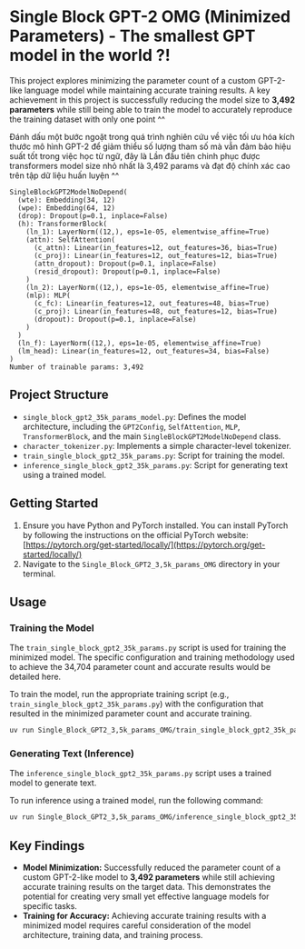 # Single Block GPT-2 OMG (Minimized Parameters) - The smallest GPT model in the world ?!

This project explores minimizing the parameter count of a custom GPT-2-like language model while maintaining accurate training results. A key achievement in this project is successfully reducing the model size to **3,492 parameters** while still being able to train the model to accurately reproduce the training dataset with only one point ^^

Đánh dấu một bước ngoặt trong quá trình nghiên cứu về việc tối ưu hóa kích thước mô hình GPT-2 để giảm thiểu số lượng tham số mà vẫn đảm bảo hiệu suất tốt trong việc học từ ngữ, đây là Lần đầu tiên chinh phục được transformers model size nhỏ nhất là 3,492 params và đạt độ chính xác cao trên tập dữ liệu huấn luyện ^^

```
SingleBlockGPT2ModelNoDepend(
  (wte): Embedding(34, 12)
  (wpe): Embedding(64, 12)
  (drop): Dropout(p=0.1, inplace=False)
  (h): TransformerBlock(
    (ln_1): LayerNorm((12,), eps=1e-05, elementwise_affine=True)
    (attn): SelfAttention(
      (c_attn): Linear(in_features=12, out_features=36, bias=True)
      (c_proj): Linear(in_features=12, out_features=12, bias=True)
      (attn_dropout): Dropout(p=0.1, inplace=False)
      (resid_dropout): Dropout(p=0.1, inplace=False)
    )
    (ln_2): LayerNorm((12,), eps=1e-05, elementwise_affine=True)
    (mlp): MLP(
      (c_fc): Linear(in_features=12, out_features=48, bias=True)
      (c_proj): Linear(in_features=48, out_features=12, bias=True)
      (dropout): Dropout(p=0.1, inplace=False)
    )
  )
  (ln_f): LayerNorm((12,), eps=1e-05, elementwise_affine=True)
  (lm_head): Linear(in_features=12, out_features=34, bias=False)
)
Number of trainable params: 3,492
```

## Project Structure

-   `single_block_gpt2_35k_params_model.py`: Defines the model architecture, including the `GPT2Config`, `SelfAttention`, `MLP`, `TransformerBlock`, and the main `SingleBlockGPT2ModelNoDepend` class.
-   `character_tokenizer.py`: Implements a simple character-level tokenizer.
-   `train_single_block_gpt2_35k_params.py`: Script for training the model.
-   `inference_single_block_gpt2_35k_params.py`: Script for generating text using a trained model.

## Getting Started

1.  Ensure you have Python and PyTorch installed. You can install PyTorch by following the instructions on the official PyTorch website: [https://pytorch.org/get-started/locally/](https://pytorch.org/get-started/locally/)
2.  Navigate to the `Single_Block_GPT2_3,5k_params_OMG` directory in your terminal.

## Usage

### Training the Model

The `train_single_block_gpt2_35k_params.py` script is used for training the minimized model. The specific configuration and training methodology used to achieve the 34,704 parameter count and accurate results would be detailed here.

To train the model, run the appropriate training script (e.g., `train_single_block_gpt2_35k_params.py`) with the configuration that resulted in the minimized parameter count and accurate training.

```bash
uv run Single_Block_GPT2_3,5k_params_OMG/train_single_block_gpt2_35k_params.py # Example command
```

### Generating Text (Inference)

The `inference_single_block_gpt2_35k_params.py` script uses a trained model to generate text.

To run inference using a trained model, run the following command:

```bash
uv run Single_Block_GPT2_3,5k_params_OMG/inference_single_block_gpt2_35k_params.py # Example command
```

## Key Findings

-   **Model Minimization:** Successfully reduced the parameter count of a custom GPT-2-like model to **3,492 parameters** while still achieving accurate training results on the target data. This demonstrates the potential for creating very small yet effective language models for specific tasks.
-   **Training for Accuracy:** Achieving accurate training results with a minimized model requires careful consideration of the model architecture, training data, and training process.
